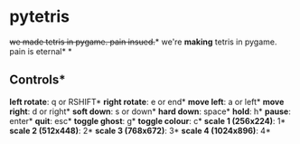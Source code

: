 # pytetris
~~we made tetris in pygame. pain insued.~~\*
we're **making** tetris in pygame. pain is eternal\*
\*
## Controls\*
**left rotate**: q or RSHIFT\*
**right rotate**: e or end\*
**move left**: a or left\*
**move right**: d or right\*
**soft down**: s or down\*
**hard down**: space\*
**hold**: h\*
**pause**: enter\*
**quit**: esc\*
**toggle ghost**: g\*
**toggle colour**: c\*
**scale 1 (256x224)**: 1\*
**scale 2 (512x448)**: 2\*
**scale 3 (768x672)**: 3\*
**scale 4 (1024x896)**: 4\*